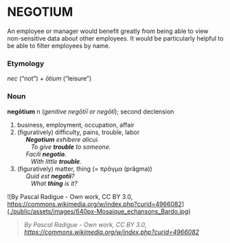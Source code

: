 # NEGOTIUM

An employee or manager would benefit greatly from being able to view non-sensitive data about other employees. It would be particularly helpful to be able to filter employees by name.
<br>

### Etymology
*nec* (“not”) +‎ *ōtium* (“leisure”)
 
### Noun
**negōtium** n (*genitive negōtiī or negōtī*); second declension

1. business, employment, occupation, affair
2. (figuratively) difficulty, pains, trouble, labor<br>
&nbsp;&nbsp;&nbsp;&nbsp;&nbsp;***Negotium** exhibere alicui.* <br>
&nbsp;&nbsp;&nbsp;&nbsp;&nbsp;&nbsp;&nbsp;&nbsp;*To give **trouble** to someone.*<br>
&nbsp;&nbsp;&nbsp;&nbsp;&nbsp;*Facili **negotio**.*<br>
&nbsp;&nbsp;&nbsp;&nbsp;&nbsp;&nbsp;&nbsp;&nbsp;*With little **trouble**.*<br>
3. (figuratively) matter, thing (= πρᾶγμα (prâgma))<br>
&nbsp;&nbsp;&nbsp;&nbsp;&nbsp;*Quid est **negotii**?*<br>
&nbsp;&nbsp;&nbsp;&nbsp;&nbsp;&nbsp;&nbsp;&nbsp;*What **thing** is it?*

![By Pascal Radigue - Own work, CC BY 3.0, https://commons.wikimedia.org/w/index.php?curid=4966082](./public/assets/images/640px-Mosaique_echansons_Bardo.jpg)<br>
>*By Pascal Radigue - Own work, CC BY 3.0, https://commons.wikimedia.org/w/index.php?curid=4966082*
